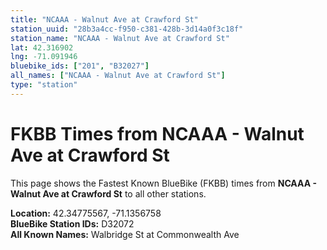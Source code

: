 ```yaml
---
title: "NCAAA - Walnut Ave at Crawford St"
station_uuid: "28b3a4cc-f950-c381-428b-3d14a0f3c18f"
station_name: "NCAAA - Walnut Ave at Crawford St"
lat: 42.316902
lng: -71.091946
bluebike_ids: ["201", "B32027"]
all_names: ["NCAAA - Walnut Ave at Crawford St"]
type: "station"
---
```


# FKBB Times from NCAAA - Walnut Ave at Crawford St

This page shows the Fastest Known BlueBike (FKBB) times from **NCAAA - Walnut Ave at Crawford St** to all other stations.

**Location:** 42.34775567, -71.1356758  
**BlueBike Station IDs:** D32072  
**All Known Names:** Walbridge St at Commonwealth Ave

